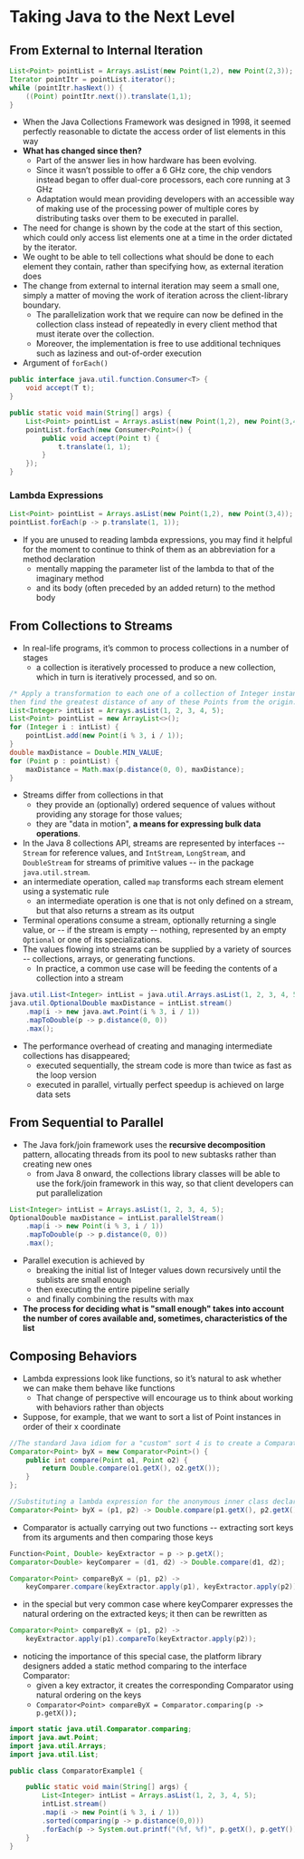# Taking Java to the Next Level

## From External to Internal Iteration

```java
List<Point> pointList = Arrays.asList(new Point(1,2), new Point(2,3));
Iterator pointItr = pointList.iterator();
while (pointItr.hasNext()) {
    ((Point) pointItr.next()).translate(1,1);
}
```

*  When the Java Collections Framework was designed in 1998, it seemed perfectly reasonable to dictate the access order of list elements in this way
* **What has changed since then?**
    * Part of the answer lies in how hardware has been evolving.
    * Since it wasn’t possible to offer a 6 GHz core, the chip vendors instead began to offer dual-core processors, each core running at 3 GHz
    * Adaptation would mean providing developers with an accessible way of making use of the processing power of multiple cores by distributing tasks over them to be executed in parallel.
* The need for change is shown by the code at the start of this section, which could only access list elements one at a time in the order dictated by the iterator.
* We ought to be able to tell collections what should be done to each element they contain, rather than specifying how, as external iteration does
* The change from external to internal iteration may seem a small one, simply a matter of moving the work of iteration across the client-library boundary.
    * The parallelization work that we require can now be defined in the collection class instead of repeatedly in every client method that must iterate over the collection.
    * Moreover, the implementation is free to use additional techniques such as laziness and out-of-order execution
* Argument of `forEach()`

```java
public interface java.util.function.Consumer<T> {
    void accept(T t);
}

public static void main(String[] args) {
    List<Point> pointList = Arrays.asList(new Point(1,2), new Point(3,4));
    pointList.forEach(new Consumer<Point>() {
        public void accept(Point t) {
            t.translate(1, 1);
        }
    });
}
```

### Lambda Expressions

```java
List<Point> pointList = Arrays.asList(new Point(1,2), new Point(3,4));
pointList.forEach(p -> p.translate(1, 1));
```

* If you are unused to reading lambda expressions, you may find it helpful for the moment to continue to think of them as an abbreviation for a method declaration
    * mentally mapping the parameter list of the lambda to that of the imaginary method
    * and its body (often preceded by an added return) to the method body

## From Collections to Streams

* In real-life programs, it’s common to process collections in a number of stages
    * a collection is iteratively processed to produce a new collection, which in turn is iteratively processed, and so on.

```java
/* Apply a transformation to each one of a collection of Integer instances to produce a Point,
then find the greatest distance of any of these Points from the origin. */
List<Integer> intList = Arrays.asList(1, 2, 3, 4, 5);
List<Point> pointList = new ArrayList<>();
for (Integer i : intList) {
    pointList.add(new Point(i % 3, i / 1));
}
double maxDistance = Double.MIN_VALUE;
for (Point p : pointList) {
    maxDistance = Math.max(p.distance(0, 0), maxDistance);
}
```

* Streams differ from collections in that
    * they provide an (optionally) ordered sequence of values without providing any storage for those values;
    * they are "data in motion", **a means for expressing bulk data operations**.
* In the Java 8 collections API, streams are represented by interfaces -- `Stream` for reference values, and `IntStream`, `LongStream`, and `DoubleStream` for streams of primitive values -- in the package `java.util.stream`.
* an intermediate operation, called `map` transforms each stream element using a systematic rule
    * an intermediate operation is one that is not only defined on a stream, but that also returns a stream as its output
* Terminal operations consume a stream, optionally returning a single value, or -- if the stream is empty -- nothing, represented by an empty `Optional` or one of its specializations.
* The values flowing into streams can be supplied by a variety of sources -- collections, arrays, or generating functions.
    * In practice, a common use case will be feeding the contents of a collection into a stream

```java
java.util.List<Integer> intList = java.util.Arrays.asList(1, 2, 3, 4, 5);
java.util.OptionalDouble maxDistance = intList.stream()
    .map(i -> new java.awt.Point(i % 3, i / 1))
    .mapToDouble(p -> p.distance(0, 0))
    .max();
```

* The performance overhead of creating and managing intermediate collections has disappeared;
  * executed sequentially, the stream code is more than twice as fast as the loop version
  * executed in parallel, virtually perfect speedup is achieved on large data sets

## From Sequential to Parallel

* The Java fork/join framework uses the **recursive decomposition** pattern, allocating threads from its pool to new subtasks rather than creating new ones
    * from Java 8 onward, the collections library classes will be able to use the fork/join framework in this way, so that client developers can put parallelization

```java
List<Integer> intList = Arrays.asList(1, 2, 3, 4, 5);
OptionalDouble maxDistance = intList.parallelStream()
    .map(i -> new Point(i % 3, i / 1))
    .mapToDouble(p -> p.distance(0, 0))
    .max();
```

* Parallel execution is achieved by
    * breaking the initial list of Integer values down recursively until the sublists are small enough
    * then executing the entire pipeline serially
    * and finally combining the results with max
* **The process for deciding what is "small enough" takes into account the number of cores available and, sometimes, characteristics of the list**

## Composing Behaviors

* Lambda expressions look like functions, so it’s natural to ask whether we can make them behave like functions
    * That change of perspective will encourage us to think about working with behaviors rather than objects
* Suppose, for example, that we want to sort a list of Point instances in order of their x coordinate


```java
//The standard Java idiom for a "custom" sort 4 is to create a Comparator
Comparator<Point> byX = new Comparator<Point>() {
    public int compare(Point o1, Point o2) {
        return Double.compare(o1.getX(), o2.getX());
    }
};

//Substituting a lambda expression for the anonymous inner class declaration, improves the readability of the code
Comparator<Point> byX = (p1, p2) -> Double.compare(p1.getX(), p2.getX());
```

* Comparator is actually carrying out two functions -- extracting sort keys from its arguments and then comparing those keys

```java
Function<Point, Double> keyExtractor = p -> p.getX();
Comparator<Double> keyComparer = (d1, d2) -> Double.compare(d1, d2);

Comparator<Point> compareByX = (p1, p2) ->
    keyComparer.compare(keyExtractor.apply(p1), keyExtractor.apply(p2));
```

* in the special but very common case where keyComparer expresses the natural ordering on the extracted keys; it then can be rewritten as

```java
Comparator<Point> compareByX = (p1, p2) ->
    keyExtractor.apply(p1).compareTo(keyExtractor.apply(p2));
```

* noticing the importance of this special case, the platform library designers added a static method comparing to the interface Comparator:
    * given a key extractor, it creates the corresponding Comparator using natural ordering on the keys
    * `Comparator<Point> compareByX = Comparator.comparing(p -> p.getX());`

```java
import static java.util.Comparator.comparing;
import java.awt.Point;
import java.util.Arrays;
import java.util.List;

public class ComparatorExample1 {

    public static void main(String[] args) {
        List<Integer> intList = Arrays.asList(1, 2, 3, 4, 5);
        intList.stream()
        .map(i -> new Point(i % 3, i / 1))
        .sorted(comparing(p -> p.distance(0,0)))
        .forEach(p -> System.out.printf("(%f, %f)", p.getX(), p.getY()));
    }
}
```

